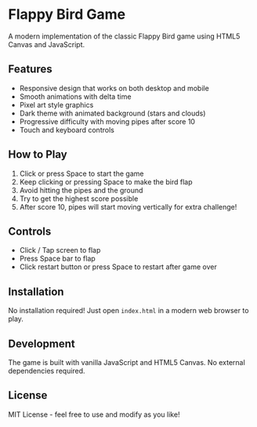 # Flappy Bird Game

A modern implementation of the classic Flappy Bird game using HTML5 Canvas and JavaScript.

## Features

- Responsive design that works on both desktop and mobile
- Smooth animations with delta time
- Pixel art style graphics
- Dark theme with animated background (stars and clouds)
- Progressive difficulty with moving pipes after score 10
- Touch and keyboard controls

## How to Play

1. Click or press Space to start the game
2. Keep clicking or pressing Space to make the bird flap
3. Avoid hitting the pipes and the ground
4. Try to get the highest score possible
5. After score 10, pipes will start moving vertically for extra challenge!

## Controls

- Click / Tap screen to flap
- Press Space bar to flap
- Click restart button or press Space to restart after game over

## Installation

No installation required! Just open `index.html` in a modern web browser to play.

## Development

The game is built with vanilla JavaScript and HTML5 Canvas. No external dependencies required.

## License

MIT License - feel free to use and modify as you like! 